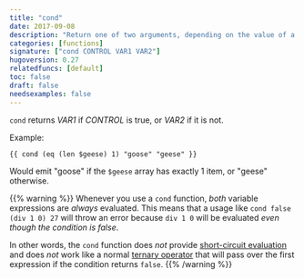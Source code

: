 ```yaml
---
title: "cond"
date: 2017-09-08
description: "Return one of two arguments, depending on the value of a third argument."
categories: [functions]
signature: ["cond CONTROL VAR1 VAR2"]
hugoversion: 0.27
relatedfuncs: [default]
toc: false
draft: false
needsexamples: false
---
```


`cond` returns *VAR1* if *CONTROL* is true, or *VAR2* if it is not.

Example:

```
{{ cond (eq (len $geese) 1) "goose" "geese" }}
```

Would emit "goose" if the `$geese` array has exactly 1 item, or "geese" otherwise.

{{% warning %}}
Whenever you use a `cond` function, *both* variable expressions are *always* evaluated. This means that a usage like `cond false (div 1 0) 27` will throw an error because `div 1 0` will be evaluated *even though the condition is false*.

In other words, the `cond` function does *not* provide [short-circuit evaluation](https://en.wikipedia.org/wiki/Short-circuit_evaluation) and does *not* work like a normal [ternary operator](https://en.wikipedia.org/wiki/%3F:) that will pass over the first expression if the condition returns `false`.
{{% /warning %}}
